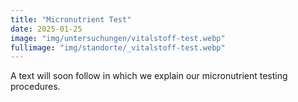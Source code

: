 ```yaml
---
title: "Micronutrient Test"
date: 2025-01-25
image: "img/untersuchungen/vitalstoff-test.webp"
fullimage: "img/standorte/_vitalstoff-test.webp"
---
```

A text will soon follow in which we explain our micronutrient testing procedures.
